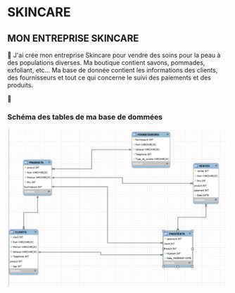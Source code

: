 # SKINCARE

## MON ENTREPRISE SKINCARE

:pushpin: J'ai crée mon entreprise Skincare pour vendre des soins pour la peau à des populations diverses. Ma boutique contient savons, pommades, exfoliant, etc...
Ma base de donnée contient les informations des clients, des fournisseurs et tout ce qui concerne le suivi des paiements et des produits.

:soap:

### Schéma des tables de ma base de dommées



![image](images/eng3.PNG)

